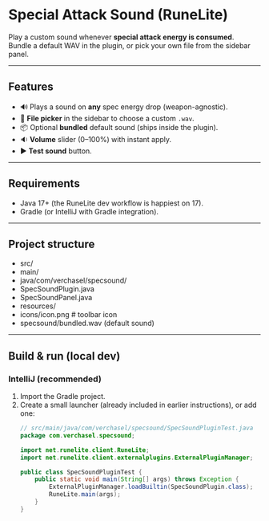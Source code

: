 # Special Attack Sound (RuneLite)

Play a custom sound whenever **special attack energy is consumed**.  
Bundle a default WAV in the plugin, or pick your own file from the sidebar panel.

---

## Features
- 🔊 Plays a sound on **any** spec energy drop (weapon-agnostic).
- 📁 **File picker** in the sidebar to choose a custom `.wav`.
- 📦 Optional **bundled** default sound (ships inside the plugin).
- 🔉 **Volume** slider (0–100%) with instant apply.
- ▶️ **Test sound** button.

---

## Requirements
- Java 17+ (the RuneLite dev workflow is happiest on 17).
- Gradle (or IntelliJ with Gradle integration).

---

## Project structure
- src/
- main/
- java/com/verchasel/specsound/
- SpecSoundPlugin.java
- SpecSoundPanel.java
- resources/
- icons/icon.png # toolbar icon
- specsound/bundled.wav (default sound)

---

## Build & run (local dev)

### IntelliJ (recommended)
1. Import the Gradle project.
2. Create a small launcher (already included in earlier instructions), or add one:
   ```java
   // src/main/java/com/verchasel/specsound/SpecSoundPluginTest.java
   package com.verchasel.specsound;

   import net.runelite.client.RuneLite;
   import net.runelite.client.externalplugins.ExternalPluginManager;

   public class SpecSoundPluginTest {
       public static void main(String[] args) throws Exception {
           ExternalPluginManager.loadBuiltin(SpecSoundPlugin.class);
           RuneLite.main(args);
       }
   }
